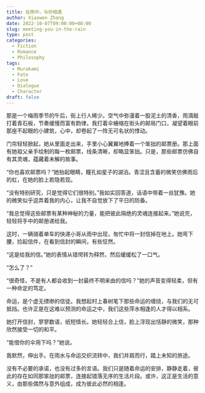 ```yaml
---
title: 在雨中，与你相遇
author: Xiaowen Zhang
date: 2022-10-07T09:00:00+08:00
slug: meeting-you-in-the-rain
type: post
categories:
  - Fiction
  - Romance
  - Philosophy
tags:
  - Murakami
  - Fate
  - Love
  - Dialogue
  - Character
draft: false
---
```


那是一个梅雨季节的午后，街上行人稀少。空气中弥漫着一股泥土的清香，雨滴敲打着青石板，节奏缓慢而富有韵律。我打着伞蜷缩在街头的邮局门口，凝望着眼前那座不起眼的小建筑，心中，却卷起了一阵无可名状的悸动。

门帘轻轻掀起，她从里面走出来，手里小心翼翼地捧着一个笨拙的邮票册。那上面有她祖父亲手绘制的每一枚邮票，线条清晰，却略显笨拙。只是，那些邮票仿佛自有其灵魂，蕴藏着未解的故事。

“你也喜欢邮票吗？”她抬起眼睛，瞳孔如星子的湖泊。青涩且含蓄的微笑仿佛雨后的虹，在她的脸上若隐若现。

“没有特别研究，只是觉得它们很特别。”我如实回答道，话语中带着一丝犹豫。她的微笑似乎逗弄着我的内心，让我不自觉放下了平日的防备。

“我总觉得这些邮票有某种神秘的力量，能把彼此隔绝的灵魂连接起来。”她说完，轻轻将手中的邮册递给我。

这时，一辆骑着单车的快递小哥从雨中出现，匆忙中将一封信掉在地上。她弯下腰，捡起信件，在看到信封的瞬间，有些怔然。

“这是给我的信。”她的表情从错愕转为释然，然后缓缓松了一口气。

“怎么了？”

“很奇怪，不是有人都会收到一封最终不明来由的信吗？”她的声音变得轻柔，但有一种命定的笃定。

命运，是个虚无缥缈的信徒。我想起村上春树笔下那些命运的缠绕，与我们的无可抵挡。也许正是在这难以预测的命运之中，我们这些萍水相逢的人才得以相系。

她打开信封，寥寥数语，纸短情长。她轻轻合上信，脸上浮现出恬静的微笑，那种欣然接受一切的和平。

“能借你的伞用下吗？”她说。

我默然，伸出手。在雨水与命运交织流转中，我们并肩而行，踏上未知的旅途。

没有不必要的承诺，也没有过多的言语。我们只是随着命运的安排，静静走着，彼此的存在如同那笨拙的邮票，连接起错落无序的生活片段。或许，这正是生活的意义，由那些偶然与意外组成，成为彼此必然的相逢。